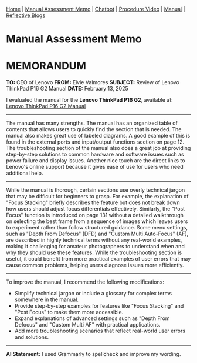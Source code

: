 [Home](index.md) | [Manual Assessment Memo](manual_assessment_memo.md) | [Chatbot](chatbot.md) | [Procedure Video](procedure_video.md) | [Manual](manual.md) | [Reflective Blogs](reflective_blogs.md) 

# Manual Assessment Memo
# MEMORANDUM  

**TO:** CEO of Lenovo
**FROM:** Elvie Valmores
**SUBJECT:** Review of Lenovo ThinkPad P16 G2 Manual
**DATE:** February 13, 2025  

I evaluated the manual for the **Lenovo ThinkPad P16 G2**, available at:  
[Lenovo ThinkPad P16 G2 Manual](https://www.manua.ls/lenovo/thinkpad-p16-g2/manual)  

--- 

The manual has many strengths. The manual has an organized table of contents that allows users to quickly find the section that is needed. The manual also makes great use of labeled diagrams. A good example of this is found in the external ports and input/output functions section on page 12. The troubleshooting section of the manual also does a great job at providing step-by-step solutions to common hardware and software issues such as power failure and display issues. Another nice touch are the direct links to Lenovo's online support because it gives ease of use for users who need additional help.

--- 

While the manual is thorough, certain sections use overly technical jargon that may be difficult for beginners to grasp. For example, the explanation of "Focus Stacking" briefly describes the feature but does not break down how users should adjust focus differentials effectively. Similarly, the "Post Focus" function is introduced on page 131 without a detailed walkthrough on selecting the best frame from a sequence of images which leaves users to experiment rather than follow structured guidance. Some menu settings, such as "Depth From Defocus" (DFD) and "Custom Multi Auto-Focus" (AF), are described in highly technical terms without any real-world examples, making it challenging for amateur photographers to understand when and why they should use these features. While the troubleshooting section is useful, it could benefit from more practical examples of user errors that may cause common problems, helping users diagnose issues more efficiently.  

---

To improve the manual, I recommend the following modifications: 

- Simplify technical jargon or include a glossary for complex terms somewhere in the manual. 
- Provide step-by-step examples for features like "Focus Stacking" and "Post Focus" to make them more accessible.
- Expand explanations of advanced settings such as "Depth From Defocus" and "Custom Multi AF" with practical applications.
- Add more troubleshooting scenarios that reflect real-world user errors and solutions.

---

**AI Statement:** I used Grammarly to spellcheck and improve my wording.  
